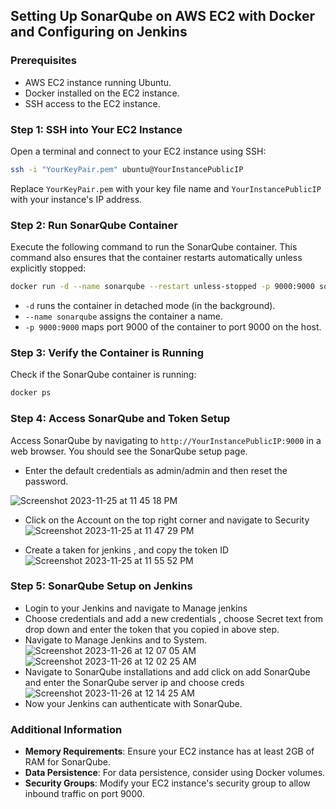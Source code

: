 ## Setting Up SonarQube on AWS EC2 with Docker and Configuring on Jenkins

### Prerequisites
- AWS EC2 instance running Ubuntu.
- Docker installed on the EC2 instance.
- SSH access to the EC2 instance.

### Step 1: SSH into Your EC2 Instance
Open a terminal and connect to your EC2 instance using SSH:
```bash
ssh -i "YourKeyPair.pem" ubuntu@YourInstancePublicIP
```
Replace `YourKeyPair.pem` with your key file name and `YourInstancePublicIP` with your instance's IP address.

### Step 2: Run SonarQube Container
Execute the following command to run the SonarQube container. This command also ensures that the container restarts automatically unless explicitly stopped:
```bash
docker run -d --name sonarqube --restart unless-stopped -p 9000:9000 sonarqube
```
- `-d` runs the container in detached mode (in the background).
- `--name sonarqube` assigns the container a name.
- `-p 9000:9000` maps port 9000 of the container to port 9000 on the host.

### Step 3: Verify the Container is Running
Check if the SonarQube container is running:
```bash
docker ps
```

### Step 4: Access SonarQube and Token Setup
Access SonarQube by navigating to `http://YourInstancePublicIP:9000` in a web browser. You should see the SonarQube setup page.

- Enter the default credentials as admin/admin and then reset the password.

![Screenshot 2023-11-25 at 11 45 18 PM](https://github.com/mahesh430/spring-boot/assets/16769593/8393098c-6aba-41b2-acc1-198a3d7cf771)

- Click on the Account on the top right corner and navigate to Security 
![Screenshot 2023-11-25 at 11 47 29 PM](https://github.com/mahesh430/spring-boot/assets/16769593/7943f865-be1d-4c8a-8b5a-eeb99c478a8c)

- Create a taken for jenkins , and copy the token ID 
![Screenshot 2023-11-25 at 11 55 52 PM](https://github.com/mahesh430/spring-boot/assets/16769593/bc36fedf-fcfe-4da2-bad1-fd2508eb6b6f)

### Step 5: SonarQube Setup on Jenkins
- Login to your Jenkins and navigate to Manage jenkins 
- Choose credentials and add a new credentials , choose Secret text from drop down and enter the token that you copied in above step.
- Navigate to Manage Jenkins and to System. 
![Screenshot 2023-11-26 at 12 07 05 AM](https://github.com/mahesh430/spring-boot/assets/16769593/81aac3aa-5baf-4ada-a39a-4ca80c505cd9)
![Screenshot 2023-11-26 at 12 02 25 AM](https://github.com/mahesh430/spring-boot/assets/16769593/7028a7ad-e6b7-4071-bea0-e14f2a53a62f)
- Navigate to SonarQube installations  and add click on add SonarQube and enter the SonarQube server ip and choose creds 
![Screenshot 2023-11-26 at 12 14 25 AM](https://github.com/mahesh430/spring-boot/assets/16769593/0949f6d5-2201-4daa-be56-41597fc24740)
- Now your Jenkins can authenticate with SonarQube.
### Additional Information
- **Memory Requirements**: Ensure your EC2 instance has at least 2GB of RAM for SonarQube.
- **Data Persistence**: For data persistence, consider using Docker volumes.
- **Security Groups**: Modify your EC2 instance's security group to allow inbound traffic on port 9000.
